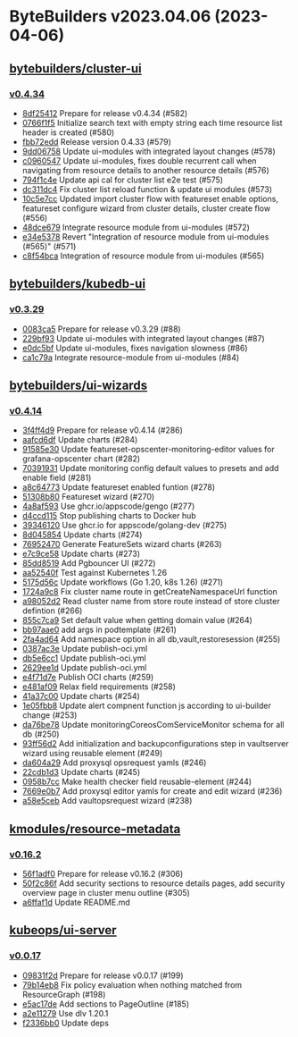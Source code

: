 # ByteBuilders v2023.04.06 (2023-04-06)


## [bytebuilders/cluster-ui](https://github.com/bytebuilders/cluster-ui)

### [v0.4.34](https://github.com/bytebuilders/cluster-ui/releases/tag/v0.4.34)

- [8df25412](https://github.com/bytebuilders/cluster-ui/commit/8df25412) Prepare for release v0.4.34 (#582)
- [0766f1f5](https://github.com/bytebuilders/cluster-ui/commit/0766f1f5) Initialize search text with empty string each time resource list header is created (#580)
- [fbb72edd](https://github.com/bytebuilders/cluster-ui/commit/fbb72edd) Release version 0.4.33 (#579)
- [9dd06758](https://github.com/bytebuilders/cluster-ui/commit/9dd06758) Update ui-modules with integrated layout changes (#578)
- [c0960547](https://github.com/bytebuilders/cluster-ui/commit/c0960547) Update ui-modules, fixes double recurrent call when navigating from resource details to another resource details (#576)
- [794f1c4e](https://github.com/bytebuilders/cluster-ui/commit/794f1c4e) Update api cal for cluster list e2e test (#575)
- [dc311dc4](https://github.com/bytebuilders/cluster-ui/commit/dc311dc4) Fix cluster list reload function & update ui modules (#573)
- [10c5e7cc](https://github.com/bytebuilders/cluster-ui/commit/10c5e7cc) Updated import cluster flow with featureset enable options, featureset configure wizard from cluster details, cluster create flow (#556)
- [48dce679](https://github.com/bytebuilders/cluster-ui/commit/48dce679) Integrate resource module from ui-modules (#572)
- [e34e5378](https://github.com/bytebuilders/cluster-ui/commit/e34e5378) Revert "Integration of resource module from ui-modules (#565)" (#571)
- [c8f54bca](https://github.com/bytebuilders/cluster-ui/commit/c8f54bca) Integration of resource module from ui-modules (#565)



## [bytebuilders/kubedb-ui](https://github.com/bytebuilders/kubedb-ui)

### [v0.3.29](https://github.com/bytebuilders/kubedb-ui/releases/tag/v0.3.29)

- [0083ca5](https://github.com/bytebuilders/kubedb-ui/commit/0083ca5) Prepare for release v0.3.29 (#88)
- [229bf93](https://github.com/bytebuilders/kubedb-ui/commit/229bf93) Update ui-modules with integrated layout changes (#87)
- [e0dc5bf](https://github.com/bytebuilders/kubedb-ui/commit/e0dc5bf) Update ui-modules, fixes navigation slowness (#86)
- [ca1c79a](https://github.com/bytebuilders/kubedb-ui/commit/ca1c79a) Integrate resource-module from ui-modules (#84)



## [bytebuilders/ui-wizards](https://github.com/bytebuilders/ui-wizards)

### [v0.4.14](https://github.com/bytebuilders/ui-wizards/releases/tag/v0.4.14)

- [3f4ff4d9](https://github.com/bytebuilders/ui-wizards/commit/3f4ff4d9) Prepare for release v0.4.14 (#286)
- [aafcd6df](https://github.com/bytebuilders/ui-wizards/commit/aafcd6df) Update charts (#284)
- [91585e30](https://github.com/bytebuilders/ui-wizards/commit/91585e30) Update featureset-opscenter-monitoring-editor values for grafana-opscenter chart (#282)
- [70391931](https://github.com/bytebuilders/ui-wizards/commit/70391931) Update monitoring config default values to presets and add enable field (#281)
- [a8c64773](https://github.com/bytebuilders/ui-wizards/commit/a8c64773) Update featureset enabled funtion (#278)
- [51308b80](https://github.com/bytebuilders/ui-wizards/commit/51308b80) Featureset wizard (#270)
- [4a8af593](https://github.com/bytebuilders/ui-wizards/commit/4a8af593) Use ghcr.io/appscode/gengo (#277)
- [d4ccd115](https://github.com/bytebuilders/ui-wizards/commit/d4ccd115) Stop publishing charts to Docker hub
- [39346120](https://github.com/bytebuilders/ui-wizards/commit/39346120) Use ghcr.io for appscode/golang-dev (#275)
- [8d045854](https://github.com/bytebuilders/ui-wizards/commit/8d045854) Update charts (#274)
- [76952470](https://github.com/bytebuilders/ui-wizards/commit/76952470) Generate FeatureSets wizard charts (#263)
- [e7c9ce58](https://github.com/bytebuilders/ui-wizards/commit/e7c9ce58) Update charts (#273)
- [85dd8519](https://github.com/bytebuilders/ui-wizards/commit/85dd8519) Add Pgbouncer UI (#272)
- [aa52540f](https://github.com/bytebuilders/ui-wizards/commit/aa52540f) Test against Kubernetes 1.26
- [5175d56c](https://github.com/bytebuilders/ui-wizards/commit/5175d56c) Update workflows (Go 1.20, k8s 1.26) (#271)
- [1724a9c8](https://github.com/bytebuilders/ui-wizards/commit/1724a9c8) Fix cluster name route in getCreateNamespaceUrl function
- [a98052d2](https://github.com/bytebuilders/ui-wizards/commit/a98052d2) Read cluster name from store route instead of store cluster defintion (#266)
- [855c7ca9](https://github.com/bytebuilders/ui-wizards/commit/855c7ca9) Set default value when getting domain value (#264)
- [bb97aae0](https://github.com/bytebuilders/ui-wizards/commit/bb97aae0) add args in podtemplate (#261)
- [2fa4ad64](https://github.com/bytebuilders/ui-wizards/commit/2fa4ad64) Add namespace option in all db,vault,restoresession (#255)
- [0387ac3e](https://github.com/bytebuilders/ui-wizards/commit/0387ac3e) Update publish-oci.yml
- [db5e6cc1](https://github.com/bytebuilders/ui-wizards/commit/db5e6cc1) Update publish-oci.yml
- [2629ee1d](https://github.com/bytebuilders/ui-wizards/commit/2629ee1d) Update publish-oci.yml
- [e4f71d7e](https://github.com/bytebuilders/ui-wizards/commit/e4f71d7e) Publish OCI charts (#259)
- [e481af09](https://github.com/bytebuilders/ui-wizards/commit/e481af09) Relax field requirements (#258)
- [41a37c00](https://github.com/bytebuilders/ui-wizards/commit/41a37c00) Update charts (#254)
- [1e05fbb8](https://github.com/bytebuilders/ui-wizards/commit/1e05fbb8) Update alert compnent function js according to ui-builder change (#253)
- [da76be78](https://github.com/bytebuilders/ui-wizards/commit/da76be78) Update monitoringCoreosComServiceMonitor schema for all db (#250)
- [93ff56d2](https://github.com/bytebuilders/ui-wizards/commit/93ff56d2) Add initialization and backupconfigurations step in vaultserver wizard using reusable element (#249)
- [da604a29](https://github.com/bytebuilders/ui-wizards/commit/da604a29) Add proxysql opsrequest yamls (#246)
- [22cdb1d3](https://github.com/bytebuilders/ui-wizards/commit/22cdb1d3) Update charts (#245)
- [0958b7cc](https://github.com/bytebuilders/ui-wizards/commit/0958b7cc) Make health checker field reusable-element (#244)
- [7669e0b7](https://github.com/bytebuilders/ui-wizards/commit/7669e0b7) Add proxysql editor yamls for create and edit wizard (#236)
- [a58e5ceb](https://github.com/bytebuilders/ui-wizards/commit/a58e5ceb) Add vaultopsrequest wizard (#238)



## [kmodules/resource-metadata](https://github.com/kmodules/resource-metadata)

### [v0.16.2](https://github.com/kmodules/resource-metadata/releases/tag/v0.16.2)

- [56f1adf0](https://github.com/kmodules/resource-metadata/commit/56f1adf0) Prepare for release v0.16.2 (#306)
- [50f2c86f](https://github.com/kmodules/resource-metadata/commit/50f2c86f) Add security sections to resource details pages, add security overview page in cluster menu outline (#305)
- [a6ffaf1d](https://github.com/kmodules/resource-metadata/commit/a6ffaf1d) Update README.md



## [kubeops/ui-server](https://github.com/kubeops/ui-server)

### [v0.0.17](https://github.com/kubeops/ui-server/releases/tag/v0.0.17)

- [09831f2d](https://github.com/kubeops/ui-server/commit/09831f2d5) Prepare for release v0.0.17 (#199)
- [79b14eb8](https://github.com/kubeops/ui-server/commit/79b14eb81) Fix policy evaluation when nothing matched from ResourceGraph (#198)
- [e5ac17de](https://github.com/kubeops/ui-server/commit/e5ac17de9) Add sections to PageOutline (#185)
- [a2e11279](https://github.com/kubeops/ui-server/commit/a2e112794) Use dlv 1.20.1
- [f2336bb0](https://github.com/kubeops/ui-server/commit/f2336bb02) Update deps



